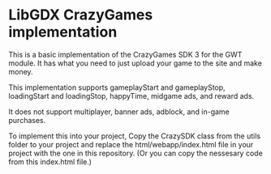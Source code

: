 # LibGDX CrazyGames implementation

This is a basic implementation of the CrazyGames SDK 3 for the GWT module. It has what you need to just upload your game to the site and make money.

This implementation supports gameplayStart and gameplayStop, loadingStart and loadingStop, happyTime, midgame ads, and reward ads.

It does not support multiplayer, banner ads, adblock, and in-game purchases.

To implement this into your project, Copy the CrazySDK class from the utils folder to your project and replace the html/webapp/index.html file in your project with the one in this repository. (Or you can copy the nessesary code from this index.html file.)
